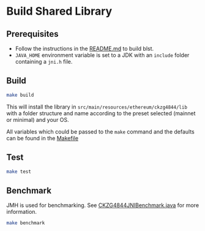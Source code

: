 # Build Shared Library

## Prerequisites

* Follow the instructions in the [README.md](../../README.md) to build blst.
* `JAVA_HOME` environment variable is set to a JDK with an `include` folder containing a `jni.h`
  file.

## Build

```bash
make build
```

This will install the library in `src/main/resources/ethereum/ckzg4844/lib` with a folder structure
and name according to the preset selected (mainnet or minimal) and your OS.

All variables which could be passed to the `make` command and the defaults can be found in
the [Makefile](./Makefile)

## Test

```bash
make test
```

## Benchmark

JMH is used for benchmarking.
See [CKZG4844JNIBenchmark.java](src/jmh/java/ethereum/ckzg4844/CKZG4844JNIBenchmark.java) for more information.

```bash
make benchmark
```
